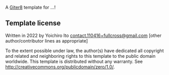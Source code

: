 A [Giter8][g8] template for ...!

Template license
----------------
Written in 2022 by Yoichiro Ito contact.110416+fullcross@gmail.com
[other author/contributor lines as appropriate]

To the extent possible under law, the author(s) have dedicated all copyright and related
and neighboring rights to this template to the public domain worldwide.
This template is distributed without any warranty. See <http://creativecommons.org/publicdomain/zero/1.0/>.

[g8]: http://www.foundweekends.org/giter8/
